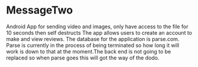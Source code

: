 # MessageTwo
Android App for sending video and images, only have access to the file for 10 seconds then self destructs
The app allows users to create an account to make and view reviews. The database for the application is parse.com.
Parse is currently in the process of being terminated so how long it will work is down to that at the moment.The back end is not going to 
be replaced so when parse goes this will got the way of the dodo.
